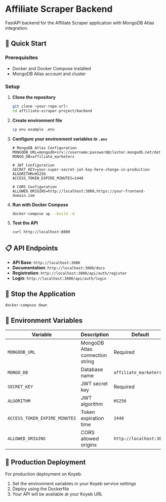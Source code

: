 # Affiliate Scraper Backend

FastAPI backend for the Affiliate Scraper application with MongoDB Atlas integration.

## 🚀 Quick Start

### Prerequisites
- Docker and Docker Compose installed
- MongoDB Atlas account and cluster

### Setup

1. **Clone the repository**
   ```bash
   git clone <your-repo-url>
   cd affiliate-scraper-project/backend
   ```

2. **Create environment file**
   ```bash
   cp env.example .env
   ```

3. **Configure your environment variables in `.env`**
   ```env
   # MongoDB Atlas Configuration
   MONGODB_URL=mongodb+srv://username:password@cluster.mongodb.net/database_name
   MONGO_DB=affiliate_marketers

   # JWT Configuration
   SECRET_KEY=your-super-secret-jwt-key-here-change-in-production
   ALGORITHM=HS256
   ACCESS_TOKEN_EXPIRE_MINUTES=1440

   # CORS Configuration
   ALLOWED_ORIGINS=http://localhost:3000,https://your-frontend-domain.com
   ```

4. **Run with Docker Compose**
   ```bash
   docker-compose up --build -d
   ```

5. **Test the API**
   ```bash
   curl http://localhost:8000
   ```

## 📋 API Endpoints

- **API Base**: `http://localhost:3000`
- **Documentation**: `http://localhost:3000/docs`
- **Registration**: `http://localhost:3000/api/auth/register`
- **Login**: `http://localhost:3000/api/auth/login`

## 🛑 Stop the Application

```bash
docker-compose down
```

## 🔧 Environment Variables

| Variable | Description | Default |
|----------|-------------|---------|
| `MONGODB_URL` | MongoDB Atlas connection string | Required |
| `MONGO_DB` | Database name | `affiliate_marketers` |
| `SECRET_KEY` | JWT secret key | Required |
| `ALGORITHM` | JWT algorithm | `HS256` |
| `ACCESS_TOKEN_EXPIRE_MINUTES` | Token expiration time | `1440` |
| `ALLOWED_ORIGINS` | CORS allowed origins | `http://localhost:3000` |

## 🚀 Production Deployment

For production deployment on Koyeb:

1. Set the environment variables in your Koyeb service settings
2. Deploy using the Dockerfile
3. Your API will be available at your Koyeb URL
